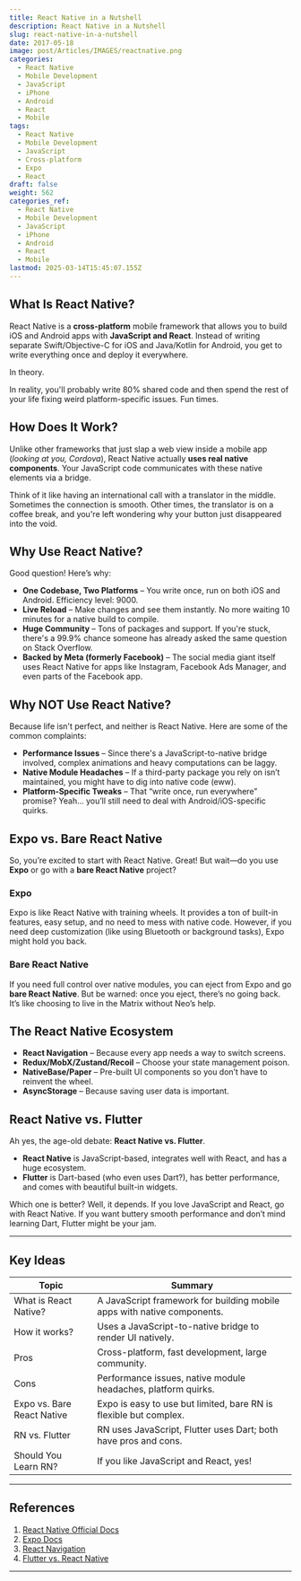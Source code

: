 ```yaml
---
title: React Native in a Nutshell
description: React Native in a Nutshell
slug: react-native-in-a-nutshell
date: 2017-05-18
image: post/Articles/IMAGES/reactnative.png
categories:
  - React Native
  - Mobile Development
  - JavaScript
  - iPhone
  - Android
  - React
  - Mobile
tags:
  - React Native
  - Mobile Development
  - JavaScript
  - Cross-platform
  - Expo
  - React
draft: false
weight: 562
categories_ref:
  - React Native
  - Mobile Development
  - JavaScript
  - iPhone
  - Android
  - React
  - Mobile
lastmod: 2025-03-14T15:45:07.155Z
---
```

<!-- 
# React Native in a Nutshell

Alright, folks, let's talk about **React Native**—the magical unicorn that lets you build mobile apps using JavaScript. Sounds like a dream, right? Well, kinda. -->

## What Is React Native?

React Native is a **cross-platform** mobile framework that allows you to build iOS and Android apps with **JavaScript and React**. Instead of writing separate Swift/Objective-C for iOS and Java/Kotlin for Android, you get to write everything once and deploy it everywhere.

In theory.

In reality, you'll probably write 80% shared code and then spend the rest of your life fixing weird platform-specific issues. Fun times.

## How Does It Work?

Unlike other frameworks that just slap a web view inside a mobile app (*looking at you, Cordova*), React Native actually **uses real native components**. Your JavaScript code communicates with these native elements via a bridge.

Think of it like having an international call with a translator in the middle. Sometimes the connection is smooth. Other times, the translator is on a coffee break, and you're left wondering why your button just disappeared into the void.

## Why Use React Native?

Good question! Here’s why:

* **One Codebase, Two Platforms** – You write once, run on both iOS and Android. Efficiency level: 9000.
* **Live Reload** – Make changes and see them instantly. No more waiting 10 minutes for a native build to compile.
* **Huge Community** – Tons of packages and support. If you're stuck, there's a 99.9% chance someone has already asked the same question on Stack Overflow.
* **Backed by Meta (formerly Facebook)** – The social media giant itself uses React Native for apps like Instagram, Facebook Ads Manager, and even parts of the Facebook app.

## Why NOT Use React Native?

Because life isn't perfect, and neither is React Native. Here are some of the common complaints:

* **Performance Issues** – Since there's a JavaScript-to-native bridge involved, complex animations and heavy computations can be laggy.
* **Native Module Headaches** – If a third-party package you rely on isn’t maintained, you might have to dig into native code (eww).
* **Platform-Specific Tweaks** – That “write once, run everywhere” promise? Yeah… you’ll still need to deal with Android/iOS-specific quirks.

## Expo vs. Bare React Native

So, you’re excited to start with React Native. Great! But wait—do you use **Expo** or go with a **bare React Native** project?

### Expo

Expo is like React Native with training wheels. It provides a ton of built-in features, easy setup, and no need to mess with native code. However, if you need deep customization (like using Bluetooth or background tasks), Expo might hold you back.

### Bare React Native

If you need full control over native modules, you can eject from Expo and go **bare React Native**. But be warned: once you eject, there’s no going back. It’s like choosing to live in the Matrix without Neo’s help.

## The React Native Ecosystem

* **React Navigation** – Because every app needs a way to switch screens.
* **Redux/MobX/Zustand/Recoil** – Choose your state management poison.
* **NativeBase/Paper** – Pre-built UI components so you don’t have to reinvent the wheel.
* **AsyncStorage** – Because saving user data is important.

## React Native vs. Flutter

Ah yes, the age-old debate: **React Native vs. Flutter**.

* **React Native** is JavaScript-based, integrates well with React, and has a huge ecosystem.
* **Flutter** is Dart-based (who even uses Dart?), has better performance, and comes with beautiful built-in widgets.

Which one is better? Well, it depends. If you love JavaScript and React, go with React Native. If you want buttery smooth performance and don’t mind learning Dart, Flutter might be your jam.

<!-- ## Should You Learn React Native in 2026?

If you’re a JavaScript/React dev, React Native is a solid skill to have in your toolbox. It’s **not perfect**, but it’s getting better every year.

If you’re starting fresh with mobile dev, consider the trade-offs and choose wisely. Either way, you’ll end up Googling “why is my app crashing?” at 3 AM. -->

***

## Key Ideas

| Topic                      | Summary                                                                 |
| -------------------------- | ----------------------------------------------------------------------- |
| What is React Native?      | A JavaScript framework for building mobile apps with native components. |
| How it works?              | Uses a JavaScript-to-native bridge to render UI natively.               |
| Pros                       | Cross-platform, fast development, large community.                      |
| Cons                       | Performance issues, native module headaches, platform quirks.           |
| Expo vs. Bare React Native | Expo is easy to use but limited, bare RN is flexible but complex.       |
| RN vs. Flutter             | RN uses JavaScript, Flutter uses Dart; both have pros and cons.         |
| Should You Learn RN?       | If you like JavaScript and React, yes!                                  |

***

## References

1. [React Native Official Docs](https://reactnative.dev/)
2. [Expo Docs](https://docs.expo.dev/)
3. [React Navigation](https://reactnavigation.org/)
4. [Flutter vs. React Native](https://www.freecodecamp.org/news/react-native-vs-flutter/)

***
